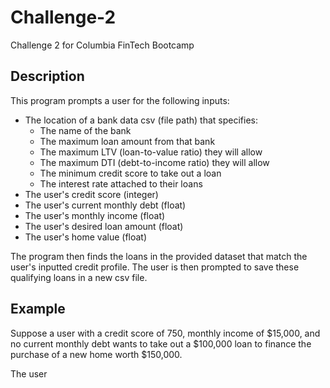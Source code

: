 # Challenge-2
Challenge 2 for Columbia FinTech Bootcamp


## Description
This program prompts a user for the following inputs:
* The location of a bank data csv (file path) that specifies: 
    * The name of the bank
    * The maximum loan amount from that bank
    * The maximum LTV (loan-to-value ratio) they will allow
    * The maximum DTI (debt-to-income ratio) they will allow
    * The minimum credit score to take out a loan
    * The interest rate attached to their loans
* The user's credit score (integer)
* The user's current monthly debt (float)
* The user's monthly income (float)
* The user's desired loan amount (float)
* The user's home value (float)

The program then finds the loans in the provided dataset that match the user's inputted credit profile. The user is then prompted to save these qualifying loans in a new csv file.

## Example

Suppose a user with a credit score of 750, monthly income of \$15,000, and no current monthly debt wants to take out a \$100,000 loan to finance the purchase of a new home worth $150,000.

The user
    